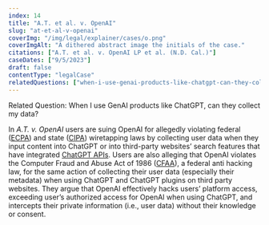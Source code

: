```yaml
---
index: 14
title: "A.T. et al. v. OpenAI"
slug: "at-et-al-v-openai"
coverImg: "/img/legal/explainer/cases/o.png"
coverImgAlt: "A dithered abstract image the initials of the case."
citations: ["A.T. et al. v. OpenAI LP et al. (N.D. Cal.)"]
caseDates: ["9/5/2023"]
draft: false 
contentType: "legalCase"
relatedQuestions: ["when-i-use-genai-products-like-chatgpt-can-they-collect-my-data"]
---
```


Related Question: When I use GenAI products like ChatGPT, can they collect my data? 

In *A.T. v. OpenAI* users are suing OpenAI for allegedly violating federal ([ECPA](https://epic.org/ecpa/)) and state ([CIPA](https://www.keglawyers.com/wiretapping-laws-penal-code-631#:~:text=California%20Penal%20Code%20631%20PC,listen%20to%20their%20private%20communications.)) wiretapping laws by collecting user data when they input content into ChatGPT or into third-party websites’ search features that have integrated [ChatGPT APIs](https://roedigital.com/chat-gpt-plugins/#:~:text=Some%203rd%20party%20plugins%20are,OpenTable%2C%20Wolfram%2C%20and%20Zapier.). Users are also alleging that OpenAI violates the Computer Fraud and Abuse Act of 1986 ([CFAA](https://www.govinfo.gov/content/pkg/USCODE-2020-title18/html/USCODE-2020-title18-partI-chap47-sec1030.htm)), a federal anti hacking law, for the same action of collecting their user data (especially their metadata) when using ChatGPT and ChatGPT plugins on third party websites. They argue that OpenAI effectively hacks users’ platform access, exceeding user’s authorized access for OpenAI when using ChatGPT, and intercepts their private information (i.e., user data) without their knowledge or consent.


